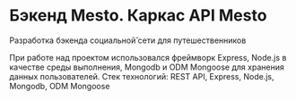 # Бэкенд Mesto. Каркас API Mesto

Разработка бэкенда социальной̆ сети для путешественников 

При работе над проектом использовался фреймворк Express, Node.js в качестве среды выполнения, Mongodb и ODM Mongoose для хранения данных пользователей.
Стек технологий:  REST API, Express, Node.js, Mongodb, ODM Mongoose



